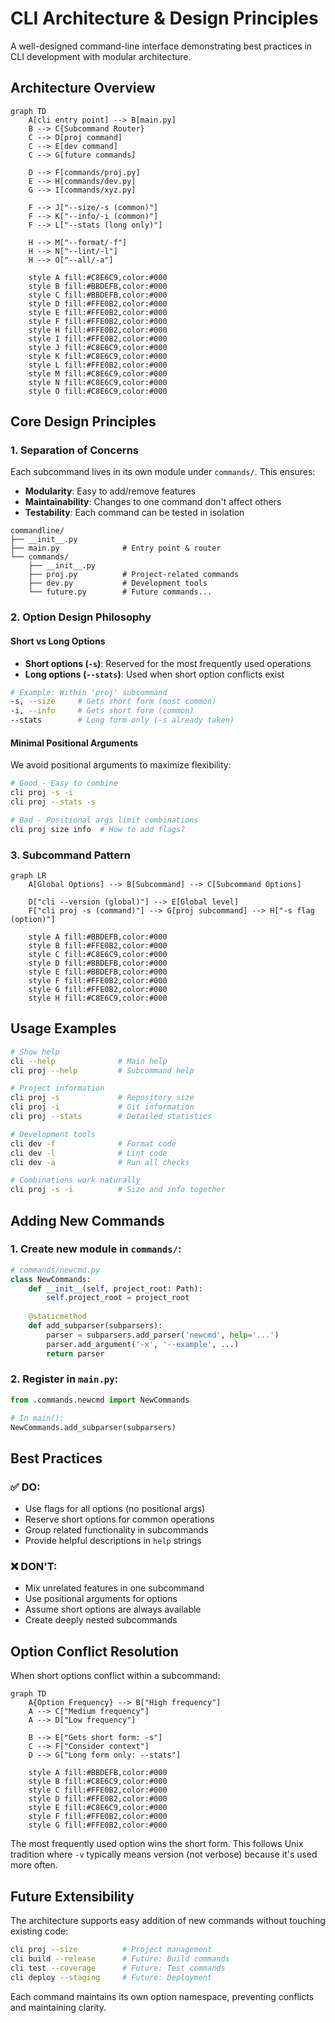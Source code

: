 # CLI Architecture & Design Principles

A well-designed command-line interface demonstrating best practices in CLI development with modular architecture.

## Architecture Overview

```mermaid
graph TD
    A[cli entry point] --> B[main.py]
    B --> C{Subcommand Router}
    C --> D[proj command]
    C --> E[dev command]
    C --> G[future commands]
    
    D --> F[commands/proj.py]
    E --> H[commands/dev.py]
    G --> I[commands/xyz.py]
    
    F --> J["--size/-s (common)"]
    F --> K["--info/-i (common)"]
    F --> L["--stats (long only)"]
    
    H --> M["--format/-f"]
    H --> N["--lint/-l"]
    H --> O["--all/-a"]
    
    style A fill:#C8E6C9,color:#000
    style B fill:#BBDEFB,color:#000
    style C fill:#BBDEFB,color:#000
    style D fill:#FFE0B2,color:#000
    style E fill:#FFE0B2,color:#000
    style F fill:#FFE0B2,color:#000
    style H fill:#FFE0B2,color:#000
    style I fill:#FFE0B2,color:#000
    style J fill:#C8E6C9,color:#000
    style K fill:#C8E6C9,color:#000
    style L fill:#FFE0B2,color:#000
    style M fill:#C8E6C9,color:#000
    style N fill:#C8E6C9,color:#000
    style O fill:#C8E6C9,color:#000
```

## Core Design Principles

### 1. Separation of Concerns
Each subcommand lives in its own module under `commands/`. This ensures:
- **Modularity**: Easy to add/remove features
- **Maintainability**: Changes to one command don't affect others
- **Testability**: Each command can be tested in isolation

```
commandline/
├── __init__.py
├── main.py              # Entry point & router
└── commands/
    ├── __init__.py
    ├── proj.py          # Project-related commands
    ├── dev.py           # Development tools
    └── future.py        # Future commands...
```

### 2. Option Design Philosophy

#### Short vs Long Options
- **Short options (`-s`)**: Reserved for the most frequently used operations
- **Long options (`--stats`)**: Used when short option conflicts exist

```bash
# Example: Within 'proj' subcommand
-s, --size     # Gets short form (most common)
-i, --info     # Gets short form (common)
--stats        # Long form only (-s already taken)
```

#### Minimal Positional Arguments
We avoid positional arguments to maximize flexibility:

```bash
# Good - Easy to combine
cli proj -s -i
cli proj --stats -s

# Bad - Positional args limit combinations
cli proj size info  # How to add flags?
```

### 3. Subcommand Pattern

```mermaid
graph LR
    A[Global Options] --> B[Subcommand] --> C[Subcommand Options]
    
    D["cli --version (global)"] --> E[Global level]
    F["cli proj -s (command)"] --> G[proj subcommand] --> H["-s flag (option)"]
    
    style A fill:#BBDEFB,color:#000
    style B fill:#FFE0B2,color:#000
    style C fill:#C8E6C9,color:#000
    style D fill:#BBDEFB,color:#000
    style E fill:#BBDEFB,color:#000
    style F fill:#FFE0B2,color:#000
    style G fill:#FFE0B2,color:#000
    style H fill:#C8E6C9,color:#000
```

## Usage Examples

```bash
# Show help
cli --help              # Main help
cli proj --help         # Subcommand help

# Project information
cli proj -s             # Repository size
cli proj -i             # Git information
cli proj --stats        # Detailed statistics

# Development tools
cli dev -f              # Format code
cli dev -l              # Lint code
cli dev -a              # Run all checks

# Combinations work naturally
cli proj -s -i          # Size and info together
```

## Adding New Commands

### 1. Create new module in `commands/`:
```python
# commands/newcmd.py
class NewCommands:
    def __init__(self, project_root: Path):
        self.project_root = project_root
    
    @staticmethod
    def add_subparser(subparsers):
        parser = subparsers.add_parser('newcmd', help='...')
        parser.add_argument('-x', '--example', ...)
        return parser
```

### 2. Register in `main.py`:
```python
from .commands.newcmd import NewCommands

# In main():
NewCommands.add_subparser(subparsers)
```

## Best Practices

### ✅ DO:
- Use flags for all options (no positional args)
- Reserve short options for common operations
- Group related functionality in subcommands
- Provide helpful descriptions in `help` strings

### ❌ DON'T:
- Mix unrelated features in one subcommand
- Use positional arguments for options
- Assume short options are always available
- Create deeply nested subcommands

## Option Conflict Resolution

When short options conflict within a subcommand:

```mermaid
graph TD
    A{Option Frequency} --> B["High frequency"]
    A --> C["Medium frequency"]
    A --> D["Low frequency"]
    
    B --> E["Gets short form: -s"]
    C --> F["Consider context"]
    D --> G["Long form only: --stats"]
    
    style A fill:#BBDEFB,color:#000
    style B fill:#C8E6C9,color:#000
    style C fill:#FFE0B2,color:#000
    style D fill:#FFE0B2,color:#000
    style E fill:#C8E6C9,color:#000
    style F fill:#FFE0B2,color:#000
    style G fill:#FFE0B2,color:#000
```

The most frequently used option wins the short form. This follows Unix tradition where `-v` typically means version (not verbose) because it's used more often.

## Future Extensibility

The architecture supports easy addition of new commands without touching existing code:

```bash
cli proj --size          # Project management
cli build --release      # Future: Build commands
cli test --coverage      # Future: Test commands
cli deploy --staging     # Future: Deployment
```

Each command maintains its own option namespace, preventing conflicts and maintaining clarity.